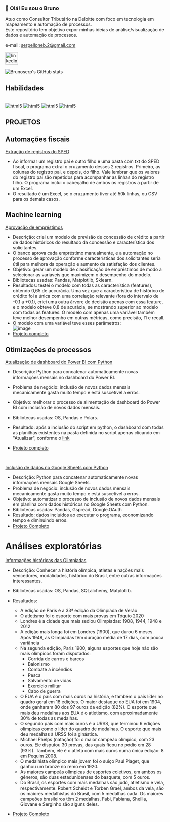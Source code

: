 ### 👋 Olá! Eu sou o Bruno
Atuo como Consultor Tributário na Deloitte com foco em tecnologia em mapeamento e automação de processos.<br>
Este repositório tem objetivo expor minhas ideias de análise/visualização de dados e automação de processos.<br>

e-mail: serpelloneb.2@gmail.com

[<img src='https://cdn.jsdelivr.net/npm/simple-icons@3.0.1/icons/linkedin.svg' alt='linkedin' height='40'>](https://www.linkedin.com/in/https://www.linkedin.com/in/brunoserp//)  

![Brunoserp's GitHub stats](https://github-readme-stats.vercel.app/api?username=brunoserp&show_icons=true&theme=cobalt)

## Habilidades
<div style="display: inline_block"><br/>
  <img align="center" alt="html5" src="https://img.shields.io/badge/Python-FFD43B?style=for-the-badge&logo=python&logoColor=blue"/>
  <img align="center" alt="html5" src="https://img.shields.io/badge/Microsoft%20SQL%20Server-CC2927?style=for-the-badge&logo=microsoft%20sql%20server&logoColor=white" />
  <img align="center" alt="html5" src="https://img.shields.io/badge/PowerBI-F2C811?style=for-the-badge&logo=Power%20BI&logoColor=white" />
  <img align="center" alt="html5" src="https://img.shields.io/badge/Microsoft_Excel-217346?style=for-the-badge&logo=microsoft-excel&logoColor=white" />
</div>

## PROJETOS

## Automações fiscais
[Extração de registros do SPED](https://github.com/brunoserp/Automations/blob/main/SPED%20txt%20extractor.py)

- Ao informar um registro pai e outro filho e uma pasta com txt do SPED fiscal, o programa extrai o cruzamento desses 2 registros. Primeiro, as colunas do registro pai, e depois, do filho. Vale lembrar que os valores do registro pai são repetidos para acompanhar as linhas do registro filho. O programa inclui o cabeçalho de ambos os registros a partir de um Excel.
- O resultado é um Excel, se o cruzamento tiver até 50k linhas, ou CSV para os demais casos.


## Machine learning
[Aprovação de empréstimos](https://github.com/brunoserp/Machine-Learning/blob/main/aprovacao_emprestimos.ipynb)

- Descrição: criei um modelo de previsão de concessão de crédito a partir de dados históricos do resultado da concessão e característica dos solicitantes.
- O banco aprova cada empréstimo manualmente, e a automação no processo de aprovação conforme características dos solicitantes seria útil para melhora da operação e aumento da satisfação dos clientes.
- Objetivo: gerar um modelo de classificação de empréstimos de modo a selecionar as variáveis que maximizem o desempenho do modelo.
- Bibliotecas usadas: Pandas, Matplotlib, Sklearn.
- Resultados: testei o modelo com todas as característica (features), obtendo 0,65 de accurácia. Uma vez que a característica de histórico de crédito foi a única com uma correlação relevante (fora do intervalo de -0.1 a +0.1), criei uma outra árvore de decisão apenas com essa feature, e o modelo obteve 0,8 de acurácia, se mostrando superior ao modelo com todas as features. O modelo com apenas uma variável também teve melhor desempenho em outras métricas, como precisão, f1 e recall.
- O modelo com uma variável teve esses parâmetros: <br>
![image](https://github.com/user-attachments/assets/ce89c9d3-ee9d-4625-b418-4dd1acd9e82a)
- [Projeto completo](https://github.com/brunoserp/Machine-Learning/blob/main/aprovacao_emprestimos.ipynb)

## Otimizações de processos
[Atualização de dashboard do Power BI com Python](https://github.com/brunoserp/Python-e-PowerBI/tree/main)

- Descrição: Python para concatenar automaticamente novas informações mensais no dashboard do Power BI.
- Problema de negócio: inclusão de novos dados mensais mecanicamente gasta muito tempo e está suscetível a erros.
- Objetivo: melhorar o processo de alimentação de dashboard do Power BI com inclusão de novos dados mensais.
- Bibliotecas usadas: OS, Pandas e Polars.
- Resultado: após a inclusão do script em python, o dashboard com todas as planilhas existentes na pasta definida no script apenas clicando em "Atualizar", conforme o [link](https://youtu.be/J3HarLFo7Aw)

- [Projeto completo](https://github.com/brunoserp/Python-e-PowerBI/tree/main)

<br> 

[Inclusão de dados no Google Sheets com Python](https://github.com/brunoserp/Python/tree/main/Google%20Sheets)

- Descrição: Python para concatenar automaticamente novas informações mensais Google Sheets.
- Problema de negócio: inclusão de novos dados mensais mecanicamente gasta muito tempo e está suscetível a erros.
- Objetivo: automatizar o processo de inclusão de novos dados mensais em planilha com dados históricos no Google Sheets com Python.
- Bibliotecas usadas: Pandas, Gspread, Google.OAuth
- Resultado: dados incluídos ao executar o programa, economizando tempo e diminuindo erros.
- [Projeto Completo](https://github.com/brunoserp/Python/tree/main/Google%20Sheets)

# Análises exploratórias

[Informações históricas das Olimpíadas](https://github.com/brunoserp/Python/tree/main/Google%20Sheets)
- Descrição: Conhecer a história olímpica, atletas e nações mais vencedores, modalidades, histórico do Brasil, entre outras informações interessantes.
- Bibliotecas usadas: OS, Pandas, SQLalchemy, Matplotlib.
- Resultados:
  - A edição de Paris é a 33ª edição da Olimpíada de Verão
  - O atletismo foi o esporte com mais provas em Tóquio 2020
  - Londres é a cidade que mais sediou Olimpíadas: 1908, 1944, 1948 e 2012
  - A edição mais longa foi em Londres (1900), que durou 6 meses. Após 1948, as Olimpíadas têm duração média de 17 dias, com pouca variância
  - Na segunda edição, Paris 1900, alguns esportes que hoje não são mais olímpicos foram disputados:
    - Corrida de carros e barcos
    - Balonismo
    - Combate a incêndios
    - Pesca
    - Salvamento de vidas
    - Exercício militar
    - Cabo de guerra
  - O EUA é o país com mais ouros na história, e também o país líder no quadro geral em 18 edições. O maior destaque do EUA foi em 1904, onde ganharam 80 dos 97 ouros da edição (82%). O esporte que mais deu medalhas aos EUA é o atletismo, com aproximadamente 30% de todas as medalhas.
  - O segundo país com mais ouros é a URSS, que terminou 6 edições olímpicas como o líder do quadro de medalhas. O esporte que mais deu medalhas à URSS foi a ginástica.
  - Michael Phelps (natação) foi o maior campeão olímpico, com 23 ouros. Ele disputou 30 provas, das quais ficou no pódio em 28 (93%). Também, ele é o atleta com mais ouros numa única edição: 8 em Pequim 2008.
  - O medalhista olímpico mais jovem foi o suíço Paul Piaget, que ganhou um bronze no remo em 1920.
  - As maiores campeãs olímpicas de esportes coletivos, em ambos os gêneros, são duas estadunidenses do basquete, com 5 ouros.
  - Do Brasil, os esportes com mais medalhas são judô, atletismo e vela, respectivamente. Robert Scheidt e Torben Grael, ambos da vela, são os maiores medalhistas do Brasil, com 5 medalhas cada. Os maiores campeões brasileiros têm 2 medalhas, Fabi, Fabiana, Sheilla, Giovane e Serginho são alguns deles.

- [Projeto Completo](https://github.com/brunoserp/Python/tree/main/Google%20Sheets)



